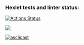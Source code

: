 ### Hexlet tests and linter status:
[![Actions Status](https://github.com/sea-pelmen/java-project-61/workflows/hexlet-check/badge.svg)](https://github.com/sea-pelmen/java-project-61/actions)

<a href="https://codeclimate.com/github/sea-pelmen/java-project-61/maintainability"><img src="https://api.codeclimate.com/v1/badges/603fabff6ad02dd98a78/maintainability" /></a>

[![asciicast](https://asciinema.org/a/cZBpf2Tx0HbUrfBj6icCYo9mR.svg)](https://asciinema.org/a/cZBpf2Tx0HbUrfBj6icCYo9mR)
